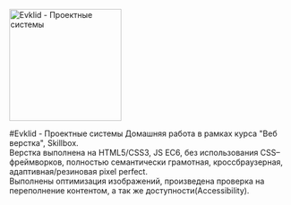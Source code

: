 <p align="left">
  <a href="https://evklid.uidevelop.ru">
    <img alt="Evklid -  Проектные системы" src="https://i.postimg.cc/3Nrm5LG9/Logo.png" width="200" />
  </a>
</p>
#Evklid - Проектные системы
Домашняя работа в рамках курса "Веб верстка", Skillbox. </br>
Верстка выполнена на HTML5/CSS3, JS EC6, без использования CSS–фреймворков, полностью семантически грамотная, кроссбраузерная, адаптивная/резиновая pixel perfect.  </br>
Выполнены оптимизация изображений, произведена проверка на переполнение контентом, а так же доступности(Accessibility).  </br>
